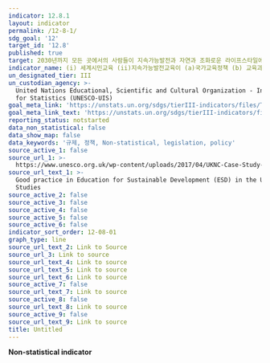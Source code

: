 ```yaml
---
indicator: 12.8.1
layout: indicator
permalink: /12-8-1/
sdg_goal: '12'
target_id: '12.8'
published: true
target: 2030년까지 모든 곳에서의 사람들이 지속가능발전과 자연과 조화로운 라이프스타일에 대한 의식 및 정보를 가질 수 있게 보장
indicator_name: (i) 세계시민교육 (ii)지속가능발전교육이 (a)국가교육정책 (b) 교육과정 (c) 교사교육 그리고 (d) 학생평가 등 모든 영역에서 주류화 정도
un_designated_tier: III
un_custodian_agency: >-
  United Nations Educational, Scientific and Cultural Organization - Institute
  for Statistics (UNESCO-UIS)
goal_meta_link: 'https://unstats.un.org/sdgs/tierIII-indicators/files/Tier3-12-08-01.pdf'
goal_meta_link_text: 'https://unstats.un.org/sdgs/tierIII-indicators/files/Tier3-12-08-01.pdf'
reporting_status: notstarted
data_non_statistical: false
data_show_map: false
data_keywords: '규제, 정책, Non-statistical, legislation, policy'
source_active_1: false
source_url_1: >-
  https://www.unesco.org.uk/wp-content/uploads/2017/04/UKNC-Case-Study-1-FINAL.pdf
source_url_text_1: >-
  Good practice in Education for Sustainable Development (ESD) in the UK - Case
  Studies
source_active_2: false
source_active_3: false
source_active_4: false
source_active_5: false
source_active_6: false
indicator_sort_order: 12-08-01
graph_type: line
source_url_text_2: Link to Source
source_url_3: Link to source
source_url_text_4: Link to source
source_url_text_5: Link to source
source_url_text_6: Link to source
source_active_7: false
source_url_text_7: Link to source
source_active_8: false
source_url_text_8: Link to source
source_active_9: false
source_url_text_9: Link to source
title: Untitled
---
```

**Non-statistical indicator**
